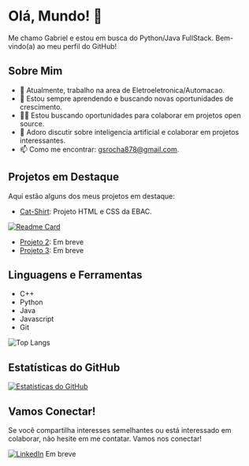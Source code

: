 # Olá, Mundo! 👋

Me chamo Gabriel e estou em busca do Python/Java FullStack. Bem-vindo(a) ao meu perfil do GitHub!

## Sobre Mim

- 💼 Atualmente, trabalho na area de Eletroeletronica/Automacao.
- 🌱 Estou sempre aprendendo e buscando novas oportunidades de crescimento.
- 👩‍💻 Estou buscando oportunidades para colaborar em projetos open source.
- 💬 Adoro discutir sobre inteligencia artificial e colaborar em projetos interessantes.
- 📫 Como me encontrar: gsrocha878@gmail.com.

## Projetos em Destaque

Aqui estão alguns dos meus projetos em destaque:

- [Cat-Shirt](https://github.com/GasparMGL/Projeto-Cat-Shirt): Projeto HTML e CSS da EBAC.

 [![Readme Card](https://github-readme-stats.vercel.app/api/pin/?username=GasparMGL&repo=Projeto-Cat-Shirt)](https://github.com/anuraghazra/github-readme-stats)

- [Projeto 2](link_para_o_projeto_2): Em breve
- [Projeto 3](link_para_o_projeto_3): Em breve
  
## Linguagens e Ferramentas

- C++
- Python
- Java
- Javascript
- Git

![Top Langs](https://github-readme-stats.vercel.app/api/top-langs/?username=GasparMGL&layout=compact)


## Estatísticas do GitHub

[![Estatísticas do GitHub](https://github-readme-stats.vercel.app/api?username=GasparMGL&show_icons=true&theme=city_lights)](https://github.com/anuraghazra/github-readme-stats)

## Vamos Conectar!

Se você compartilha interesses semelhantes ou está interessado em colaborar, não hesite em me contatar. Vamos nos conectar!

[![LinkedIn](https://img.shields.io/badge/-LinkedIn-blue?style=flat-square&logo=Linkedin&logoColor=white&link=https://www.linkedin.com/in/seu_perfil/)](https://www.linkedin.com/in/seu_perfil/)
Em breve
